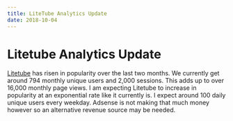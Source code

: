 ```yaml
---
title: LiteTube Analytics Update
date: 2018-10-04
---
```

<h1>Litetube Analytics Update</h1>
<p><a href="https://yt.dorper.me">Litetube</a> has risen in popularity over the last two months. We currently get around 794 monthly unique users and 2,000 sessions. This adds up to over 16,000 monthly page views. I am expecting Litetube to increase in popularity at an exponential rate like it currently is. I expect around 100 daily unique users every weekday. Adsense is not making that much money however so an alternative revenue source may be needed.</p>

